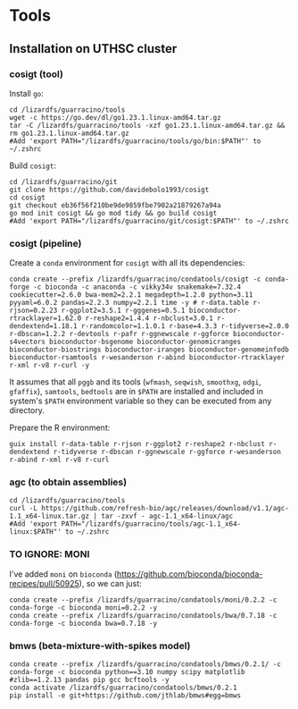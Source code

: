 # Tools

## Installation on UTHSC cluster

### cosigt (tool)

Install `go`:

```shell
cd /lizardfs/guarracino/tools
wget -c https://go.dev/dl/go1.23.1.linux-amd64.tar.gz
tar -C /lizardfs/guarracino/tools -xzf go1.23.1.linux-amd64.tar.gz && rm go1.23.1.linux-amd64.tar.gz
#Add 'export PATH="/lizardfs/guarracino/tools/go/bin:$PATH"' to ~/.zshrc
```

Build `cosigt`:

```shell
cd /lizardfs/guarracino/git
git clone https://github.com/davidebolo1993/cosigt
cd cosigt
git checkout eb36f56f210be9de9859fbe7902a21879267a94a
go mod init cosigt && go mod tidy && go build cosigt
#Add 'export PATH="/lizardfs/guarracino/git/cosigt:$PATH"' to ~/.zshrc
```

### cosigt (pipeline)

Create a `conda` environment for `cosigt` with all its dependencies:

```shell
conda create --prefix /lizardfs/guarracino/condatools/cosigt -c conda-forge -c bioconda -c anaconda -c vikky34v snakemake=7.32.4 cookiecutter=2.6.0 bwa-mem2=2.2.1 megadepth=1.2.0 python=3.11 pyyaml=6.0.2 pandas=2.2.3 numpy=2.2.1 time -y # r-data.table r-rjson=0.2.23 r-ggplot2=3.5.1 r-gggenes=0.5.1 bioconductor-rtracklayer=1.62.0 r-reshape2=1.4.4 r-nbclust=3.0.1 r-dendextend=1.18.1 r-randomcolor=1.1.0.1 r-base=4.3.3 r-tidyverse=2.0.0 r-dbscan=1.2.2 r-devtools r-pafr r-ggnewscale r-ggforce bioconductor-s4vectors bioconductor-bsgenome bioconductor-genomicranges bioconductor-biostrings bioconductor-iranges bioconductor-genomeinfodb bioconductor-rsamtools r-wesanderson r-abind bioconductor-rtracklayer r-xml r-v8 r-curl -y
```

It assumes that all `pggb` and its tools (`wfmash`, `seqwish`, `smoothxg`, `odgi`, `gfaffix`), `samtools`, `bedtools` are in `$PATH` are installed and included in system's `$PATH` environment variable so they can be executed from any directory.

Prepare the R environment:

```shell
guix install r-data-table r-rjson r-ggplot2 r-reshape2 r-nbclust r-dendextend r-tidyverse r-dbscan r-ggnewscale r-ggforce r-wesanderson r-abind r-xml r-v8 r-curl
```

### agc (to obtain assemblies)

```shell
cd /lizardfs/guarracino/tools
curl -L https://github.com/refresh-bio/agc/releases/download/v1.1/agc-1.1_x64-linux.tar.gz | tar -zxvf - agc-1.1_x64-linux/agc
#Add 'export PATH="/lizardfs/guarracino/tools/agc-1.1_x64-linux:$PATH"' to ~/.zshrc
```

### TO IGNORE: MONI

I've added `moni` on `bioconda` (https://github.com/bioconda/bioconda-recipes/pull/50925), so we can just:

```shell
conda create --prefix /lizardfs/guarracino/condatools/moni/0.2.2 -c conda-forge -c bioconda moni=0.2.2 -y
conda create --prefix /lizardfs/guarracino/condatools/bwa/0.7.18 -c conda-forge -c bioconda bwa=0.7.18 -y
```

### bmws (beta-mixture-with-spikes model)

```shell
conda create --prefix /lizardfs/guarracino/condatools/bmws/0.2.1/ -c conda-forge -c bioconda python==3.10 numpy scipy matplotlib #zlib==1.2.13 pandas pip gcc bcftools -y
conda activate /lizardfs/guarracino/condatools/bmws/0.2.1
pip install -e git+https://github.com/jthlab/bmws#egg=bmws
```
